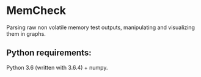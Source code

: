 # MemCheck
Parsing raw non volatile memory test outputs, manipulating and visualizing them in graphs.

## Python requirements:
Python 3.6 (written with 3.6.4) + numpy.
